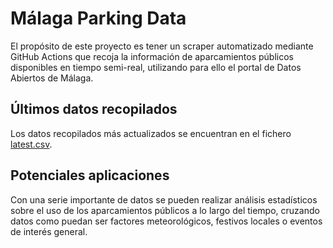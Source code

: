 # Málaga Parking Data
El propósito de este proyecto es tener un scraper automatizado mediante GitHub Actions que recoja
la información de aparcamientos públicos disponibles en tiempo semi-real, utilizando para ello
el portal de Datos Abiertos de Málaga.

## Últimos datos recopilados
Los datos recopilados más actualizados se encuentran en el fichero [latest.csv](https://github.com/javisenberg/malaga-parking-data/blob/master/latest.csv).

## Potenciales aplicaciones
Con una serie importante de datos se pueden realizar análisis estadísticos sobre el uso de los
aparcamientos públicos a lo largo del tiempo, cruzando datos como puedan ser factores meteorológicos,
festivos locales o eventos de interés general.